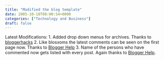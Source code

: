 ```yaml
---
title: "Modified the blog template"
date: 2005-10-18T08:00:54+0000
categories: ["Technology and Business"]
draft: false
---
```


Latest Modifications:  1. Added drop down menus for archives. Thanks to <a href="http://bloggerhacks.blogspot.com/">bloggerhacks</a> 2. Like blosxoms the latest comments can be seen on the first page now. Thanks to <a href="http://help.blogger.com/">Blogger Help</a> 3. Name of the persons who have commented now gets listed with every post. Again thanks to <a href="http://help.blogger.com/">Blogger Help</a>.